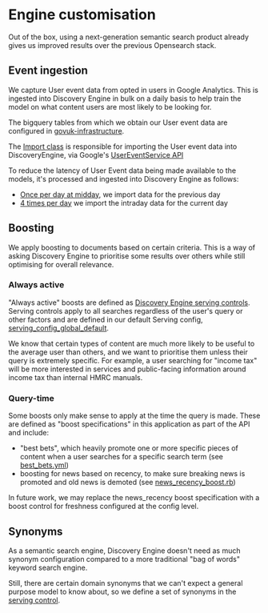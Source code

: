 # Engine customisation
Out of the box, using a next-generation semantic search product already gives us improved results
over the previous Opensearch stack.

## Event ingestion
We capture User event data from opted in users in Google Analytics. This is ingested into Discovery Engine in bulk on a daily basis to help train the model on what content users are most likely to be looking for.

The bigquery tables from which we obtain our User event data are configured in [govuk-infrastructure][event-ingestion-link].

The [Import class](/app/services/discovery_engine/user_events/import.rb) is responsible for importing the User event data into DiscoveryEngine, via Google's [UserEventService API][user-event-api-docs]

[user-event-api-docs]: https://cloud.google.com/generative-ai-app-builder/docs/import-user-events

To reduce the latency of User Event data being made available to the models, it's processed and ingested into Discovery Engine as follows:

 - [Once per day at midday][link-to-cron-task-1], we import data for the previous day
 - [4 times per day][link-to-cron-task-2] we import the intraday data for the current day

[event-ingestion-link]: https://github.com/alphagov/govuk-infrastructure/blob/main/terraform/deployments/search-api-v2/events_ingestion.tf
[link-to-cron-task-1]: https://github.com/alphagov/govuk-helm-charts/blob/3662280fc272792/charts/app-config/values-production.yaml#L2971-L2973
[link-to-cron-task-2]: https://github.com/alphagov/govuk-helm-charts/blob/3662280fc27279/charts/app-config/values-production.yaml#L2974-L2976

## Boosting
We apply boosting to documents based on certain criteria. This is a way of asking Discovery Engine
to prioritise some results over others while still optimising for overall relevance.

### Always active
"Always active" boosts are defined as [Discovery Engine serving controls][serving-controls-documentation]. Serving controls apply to all searches
regardless of the user's query or other factors and are defined in our default Serving config,
[serving_config_global_default][serving_config_global_default].

[serving_config_global_default]: https://github.com/alphagov/govuk-infrastructure/blob/main/terraform/deployments/search-api-v2/serving_config_global_default.tf
[serving-controls-documentation]: https://cloud.google.com/generative-ai-app-builder/docs/configure-serving-controls#about

We know that certain types of content are much more likely to be useful to the average user than
others, and we want to prioritise them unless their query is extremely specific. For example, a user
searching for "income tax" will be more interested in services and public-facing information around
income tax than internal HMRC manuals.

### Query-time
Some boosts only make sense to apply at the time the query is made. These are defined as "boost specifications" in this application as part of the API and include:
- "best bets", which heavily promote one or more specific pieces of content when a user searches for
  a specific search term (see [best_bets.yml](../config/best_bets.yml))
- boosting for news based on recency, to make sure breaking news is promoted and old news is demoted
  (see [news_recency_boost.rb](../app/services/discovery_engine/query/news_recency_boost.rb))

In future work, we may replace the news_recency boost specification with a boost control for freshness configured at the config level.

## Synonyms
As a semantic search engine, Discovery Engine doesn't need as much synonym configuration compared to
a more traditional "bag of words" keyword search engine.

Still, there are certain domain synonyms that we can't expect a general purpose model to know about, so we define a set of synonyms in the [serving control][synonym-control].

[synonym-control]: https://github.com/alphagov/govuk-infrastructure/blob/main/terraform/deployments/search-api-v2/serving_config_global_default.tf#L147-L162
